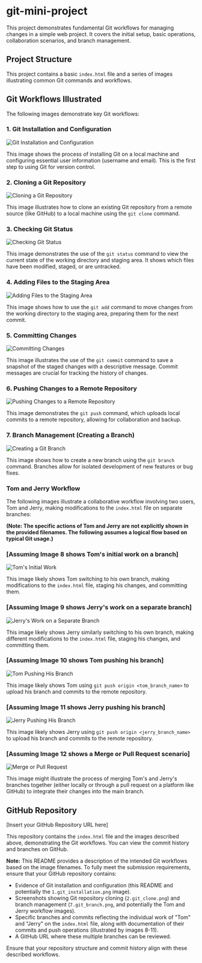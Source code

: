 # git-mini-project

This project demonstrates fundamental Git workflows for managing changes in a simple web project. It covers the initial setup, basic operations, collaboration scenarios, and branch management.

## Project Structure

This project contains a basic `index.html` file and a series of images illustrating common Git commands and workflows.

## Git Workflows Illustrated

The following images demonstrate key Git workflows:

### 1. Git Installation and Configuration

![Git Installation and Configuration](1.git_installation.png)

This image shows the process of installing Git on a local machine and configuring essential user information (username and email). This is the first step to using Git for version control.

### 2. Cloning a Git Repository

![Cloning a Git Repository](2.git_clone.png)

This image illustrates how to clone an existing Git repository from a remote source (like GitHub) to a local machine using the `git clone` command.

### 3. Checking Git Status

![Checking Git Status](3.git_status.png)

This image demonstrates the use of the `git status` command to view the current state of the working directory and staging area. It shows which files have been modified, staged, or are untracked.

### 4. Adding Files to the Staging Area

![Adding Files to the Staging Area](4.git_add.png)

This image shows how to use the `git add` command to move changes from the working directory to the staging area, preparing them for the next commit.

### 5. Committing Changes

![Committing Changes](5.git_commit.png)

This image illustrates the use of the `git commit` command to save a snapshot of the staged changes with a descriptive message. Commit messages are crucial for tracking the history of changes.

### 6. Pushing Changes to a Remote Repository

![Pushing Changes to a Remote Repository](6.git_push.png)

This image demonstrates the `git push` command, which uploads local commits to a remote repository, allowing for collaboration and backup.

### 7. Branch Management (Creating a Branch)

![Creating a Git Branch](7.git_branch.png)

This image shows how to create a new branch using the `git branch` command. Branches allow for isolated development of new features or bug fixes.

### Tom and Jerry Workflow

The following images illustrate a collaborative workflow involving two users, Tom and Jerry, making modifications to the `index.html` file on separate branches:

**(Note: The specific actions of Tom and Jerry are not explicitly shown in the provided filenames. The following assumes a logical flow based on typical Git usage.)**

### [Assuming Image 8 shows Tom's initial work on a branch]

![Tom's Initial Work](8.png)

This image likely shows Tom switching to his own branch, making modifications to the `index.html` file, staging his changes, and committing them.

### [Assuming Image 9 shows Jerry's work on a separate branch]

![Jerry's Work on a Separate Branch](9.png)

This image likely shows Jerry similarly switching to his own branch, making different modifications to the `index.html` file, staging his changes, and committing them.

### [Assuming Image 10 shows Tom pushing his branch]

![Tom Pushing His Branch](10.png)

This image likely shows Tom using `git push origin <tom_branch_name>` to upload his branch and commits to the remote repository.

### [Assuming Image 11 shows Jerry pushing his branch]

![Jerry Pushing His Branch](11.png)

This image likely shows Jerry using `git push origin <jerry_branch_name>` to upload his branch and commits to the remote repository.

### [Assuming Image 12 shows a Merge or Pull Request scenario]

![Merge or Pull Request](12.png)

This image might illustrate the process of merging Tom's and Jerry's branches together (either locally or through a pull request on a platform like GitHub) to integrate their changes into the main branch.

## GitHub Repository

[Insert your GitHub Repository URL here]

This repository contains the `index.html` file and the images described above, demonstrating the Git workflows. You can view the commit history and branches on GitHub.

**Note:** This README provides a description of the intended Git workflows based on the image filenames. To fully meet the submission requirements, ensure that your GitHub repository contains:

* Evidence of Git installation and configuration (this README and potentially the `1.git_installation.png` image).
* Screenshots showing Git repository cloning (`2.git_clone.png`) and branch management (`7.git_branch.png`, and potentially the Tom and Jerry workflow images).
* Specific branches and commits reflecting the individual work of "Tom" and "Jerry" on the `index.html` file, along with documentation of their commits and push operations (illustrated by images 8-11).
* A GitHub URL where these multiple branches can be reviewed.

Ensure that your repository structure and commit history align with these described workflows.